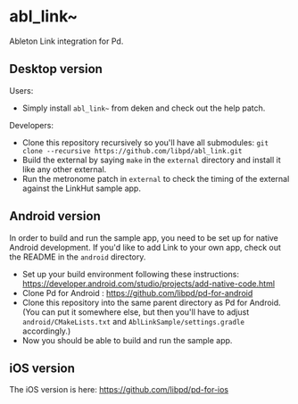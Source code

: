 # abl_link~

Ableton Link integration for Pd.

## Desktop version

Users:

* Simply install `abl_link~` from deken and check out the help patch.

Developers:
* Clone this repository recursively so you'll have all submodules: `git clone --recursive https://github.com/libpd/abl_link.git`
* Build the external by saying `make` in the `external` directory and install it like any other external.
* Run the metronome patch in `external` to check the timing of the external against the LinkHut sample app.

## Android version

In order to build and run the sample app, you need to be set up for native
Android development. If you'd like to add Link to your own app, check out the
README in the `android` directory.

* Set up your build environment following these instructions: https://developer.android.com/studio/projects/add-native-code.html
* Clone Pd for Android : https://github.com/libpd/pd-for-android
* Clone this repository into the same parent directory as Pd for Android. (You can put it somewhere else, but then you'll have to adjust `android/CMakeLists.txt` and `AblLinkSample/settings.gradle` accordingly.)
* Now you should be able to build and run the sample app.

## iOS version

The iOS version is here: https://github.com/libpd/pd-for-ios
